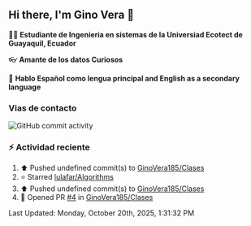 ## Hi there, I'm Gino Vera 👋

:student: **Estudiante de Ingenieria en sistemas de la Universiad Ecotect de Guayaquil, Ecuador**

:eyeglasses: **Amante de los datos Curiosos**

:book: **Hablo Español como lengua principal and English as a secondary language**

### Vias de contacto

![GitHub commit activity](https://img.shields.io/github/commit-activity/m/GinoVera185/GinoVera185)

### :zap: Actividad reciente
<!--RECENT_ACTIVITY:start-->
1. ⬆️ Pushed undefined commit(s) to [GinoVera185/Clases](https://github.com/GinoVera185/Clases)<br>
2. ⭐ Starred [lulafar/Algorithms](https://github.com/lulafar/Algorithms)<br>
3. ⬆️ Pushed undefined commit(s) to [GinoVera185/Clases](https://github.com/GinoVera185/Clases)<br>
4. 💪 Opened PR [#4](undefined) in [GinoVera185/Clases](https://github.com/GinoVera185/Clases)<br>
<!--RECENT_ACTIVITY:end-->
<!--RECENT_ACTIVITY:last_update-->
Last Updated: Monday, October 20th, 2025, 1:31:32 PM
<!--RECENT_ACTIVITY:last_update_end-->
